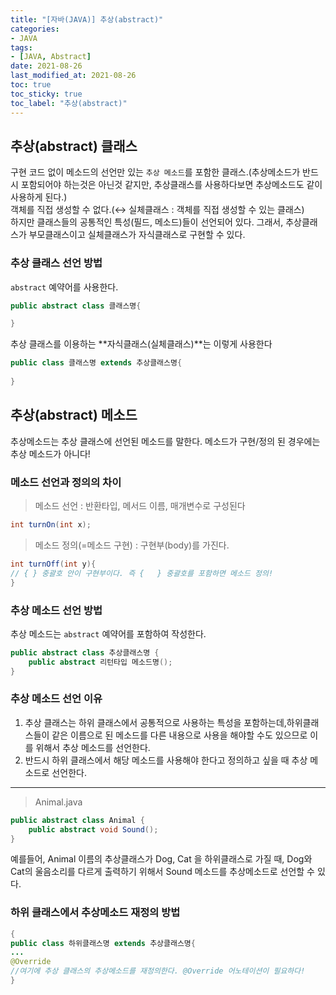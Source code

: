 ```yaml
---
title: "[자바(JAVA)] 추상(abstract)"
categories:
- JAVA
tags: 
- [JAVA, Abstract]
date: 2021-08-26
last_modified_at: 2021-08-26
toc: true
toc_sticky: true
toc_label: "추상(abstract)"
---
```


## 추상(abstract) 클래스

구현 코드 없이 메소드의 선언만 있는 `추상 메소드`를 포함한 클래스.(추상메소드가 반드시 포함되어야 하는것은 아닌것 같지만, 추상클래스를 사용하다보면 추상메소드도 같이 사용하게 된다.)   
객체를 직접 생성할 수 없다.(↔ 실체클래스 : 객체를 직접 생성할 수 있는 클래스)   
하지만 클래스들의 공통적인 특성(필드, 메소드)들이 선언되어 있다.
그래서, 추상클래스가 부모클래스이고 실체클래스가 자식클래스로 구현할 수 있다.


### 추상 클래스 선언 방법

`abstract` 예약어를 사용한다.

```java
public abstract class 클래스명{

}
```

추상 클래스를 이용하는 **자식클래스(실체클래스)**는 이렇게 사용한다
```java
public class 클래스명 extends 추상클래스명{
    
}
```


## 추상(abstract) 메소드

추상메소드는 추상 클래스에 선언된 메소드를 말한다. 메소드가 구현/정의 된 경우에는 추상 메소드가 아니다!

### 메소드 선언과 정의의 차이
>메소드 선언 : 반환타입, 메서드 이름, 매개변수로 구성된다

```java
int turnOn(int x);
```

>메소드 정의(=메소드 구현) : 구현부(body)를 가진다.

```java
int turnOff(int y){
// { } 중괄호 안이 구현부이다. 즉 {   } 중괄호를 포함하면 메소드 정의!
}
```

### 추상 메소드 선언 방법

추상 메소드는 `abstract` 예약어를 포함하여 작성한다.

```java
public abstract class 추상클래스명 {
    public abstract 리턴타입 메소드명();
}
```

### 추상 메소드 선언 이유

1. 추상 클래스는 하위 클래스에서 공통적으로 사용하는 특성을 포함하는데,하위클래스들이 같은 이름으로 된 메소드를 다른 내용으로 사용을 해야할 수도 있으므로 이를 위해서 추상 메소드를 선언한다.   
2. 반드시 하위 클래스에서 해당 메소드를 사용해야 한다고 정의하고 싶을 때 추상 메소드로 선언한다.

*** 
> Animal.java

```java
public abstract class Animal {
    public abstract void Sound();
}
```
예를들어, Animal 이름의 추상클래스가 Dog, Cat 을 하위클래스로 가질 때, Dog와 Cat의 울음소리를 다르게 출력하기 위해서 Sound 메소드를 추상메소드로 선언할 수 있다.

### 하위 클래스에서 추상메소드 재정의 방법

```java
{
public class 하위클래스명 extends 추상클래스명{
...
@Override
//여기에 추상 클래스의 추상메소드를 재정의한다. @Override 어노테이션이 필요하다!
}
```